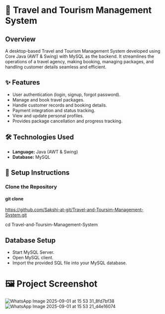 # 🧳 Travel and Tourism Management System

## Overview
A desktop-based Travel and Tourism Management System developed using Core Java (AWT & Swing) with MySQL as the backend. It streamlines the operations of a travel agency, making booking, managing packages, and handling customer details seamless and efficient.

## ✨ Features
- User authentication (login, signup, forgot password).
- Manage and book travel packages.
- Handle customer records and booking details.
- Payment integration and status tracking.
- View and update personal profiles.
- Provides package cancellation and progress tracking.

## 🛠️ Technologies Used
- **Language:** Java (AWT & Swing)  
- **Database:** MySQL

## 🔧 Setup Instructions
### Clone the Repository
#### git clone 
https://github.com/Sakshi-at-git/Travel-and-Toursim-Management-System.git

cd Travel-and-Toursim-Management-System

## Database Setup

- Start MySQL Server.
- Open MySQL client.
- Import the provided SQL file into your MySQL database.


# 🖼️ Project Screenshot


![WhatsApp Image 2025-09-01 at 15 53 31_8fd7bf38](https://github.com/user-attachments/assets/250c1e0c-27ec-415a-9e89-e34a664067bf)
![WhatsApp Image 2025-09-01 at 15 53 21_d4e16074](https://github.com/user-attachments/assets/2d7e7697-9149-4f49-86a4-09138c0b4c3c)







